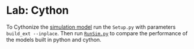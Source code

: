 # Lab: Cython

To Cythonize the [simulation model](/SimCython) run the `Setup.py` with parameters `build_ext --inplace`.
Then run [`RunSim.py`](/RunSim.py) to compare the performance of the models built in python and cython. 

